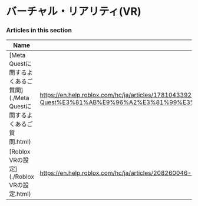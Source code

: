 # バーチャル・リアリティ(VR)  
### Articles in this section
Name|URL
-|-
[Meta Questに関するよくあるご質問](./Meta Questに関するよくあるご質問.html) |https://en.help.roblox.com/hc/ja/articles/17810433924628-Meta-Quest%E3%81%AB%E9%96%A2%E3%81%99%E3%82%8B%E3%82%88%E3%81%8F%E3%81%82%E3%82%8B%E3%81%94%E8%B3%AA%E5%95%8F
[Roblox VRの設定](./Roblox VRの設定.html) |https://en.help.roblox.com/hc/ja/articles/208260046-Roblox-VR%E3%81%AE%E8%A8%AD%E5%AE%9A